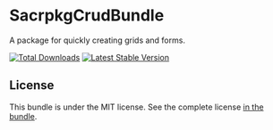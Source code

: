 SacrpkgCrudBundle
====================

A package for quickly creating grids and forms.

[![Total Downloads](https://poser.pugx.org/sacrpkg/crud-bundle/downloads)](//packagist.org/packages/sacrpkg/crud-bundle)
[![Latest Stable Version](https://poser.pugx.org/sacrpkg/crud-bundle/v)](//packagist.org/packages/sacrpkg/crud-bundle)

License
-------

This bundle is under the MIT license. See the complete license [in the bundle](LICENSE).
